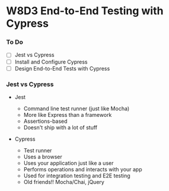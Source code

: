 # W8D3 End-to-End Testing with Cypress

### To Do
- [ ] Jest vs Cypress
- [ ] Install and Configure Cypress
- [ ] Design End-to-End Tests with Cypress

### Jest vs Cypress
- Jest
  - Command line test runner (just like Mocha)
  - More like Express than a framework
  - Assertions-based
  - Doesn't ship with a lot of stuff

- Cypress
  - Test runner
  - Uses a browser
  - Uses your application just like a user
  - Performs operations and interacts with your app
  - Used for integration testing and E2E testing
  - Old friends!! Mocha/Chai, jQuery
